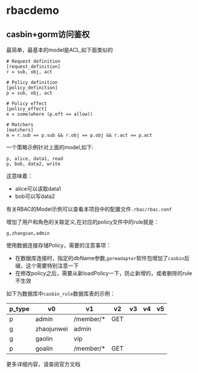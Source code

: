 # rbacdemo
## casbin+gorm访问鉴权


最简单，最基本的model是ACL,如下面类似的

```
# Request definition
[request_definition]
r = sub, obj, act

# Policy definition
[policy_definition]
p = sub, obj, act

# Policy effect
[policy_effect]
e = some(where (p.eft == allow))

# Matchers
[matchers]
m = r.sub == p.sub && r.obj == p.obj && r.act == p.act

```

一个策略示例针对上面的model,如下:
```
p, alice, data1, read
p, bob, data2, write
```

这意味着：
- alice可以读取data1
- bob可以写data2

有关RBAC的Model示例可以查看本项目中的配置文件`.rbac/rbac.conf`

增加了用户和角色的关联定义,在对应的policy文件中的rule就是：

`g,zhangsan,admin`


使用数据连接存储Policy，需要的注意事项：
- 在数据库连接时，指定的dbName参数,`gormadapter`软件包增加了`casbin`后缀，这个需要特别注意一下
- 在修改policy之后，需要从新loadPolicy一下，防止新增的，或者删除的rule不生效



如下为数据库中`casbin_rule`数据库表的示例：


| p_type | v0 | v1| v2| v3 | v4 | v5|
|------|------|-----|------|----|------|---|
| p | admin | /member/* | GET | | | |
| g | zhaojunwei | admin | | | | |
| g | gaolin | vip | | | | | 
| p | goalin | /member/* | GET | | | |


更多详细内容，请查阅官方文档